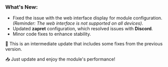 ### What's New:  
- Fixed the issue with the web interface display for module configuration.  
  *(Reminder: The web interface is not supported on all devices)*.  
- Updated **zapret** configuration, which resolved issues with **Discord**.  
- Minor code fixes to enhance stability.  

📌 This is an intermediate update that includes some fixes from the previous version.  

📥 Just update and enjoy the module's performance!
